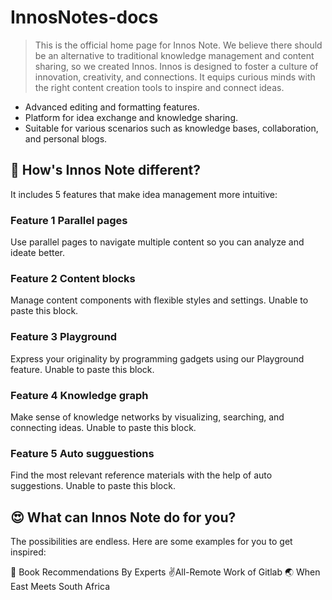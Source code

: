 # InnosNotes-docs

> This is the official home page for Innos Note.
We believe there should be an alternative to traditional knowledge management and content sharing, so we created Innos. Innos is designed to foster a culture of innovation, creativity, and connections. It equips curious minds with the right content creation tools to inspire and connect ideas.

- Advanced editing and formatting features. 
- Platform for idea exchange and knowledge sharing. 
- Suitable for various scenarios such as knowledge bases, collaboration, and personal blogs. 


## 🤔 How's Innos Note different?
It includes 5 features that make idea management more intuitive:

### Feature 1 Parallel pages
Use parallel pages to navigate multiple content so you can analyze and ideate better.  


### Feature 2 Content blocks
Manage content components with flexible styles and settings. 
Unable to paste this block.

### Feature 3 Playground
Express your originality by programming gadgets using our Playground feature.
Unable to paste this block.

### Feature 4 Knowledge graph
Make sense of knowledge networks by visualizing, searching, and connecting ideas. 
Unable to paste this block.

### Feature 5 Auto sugguestions
Find the most relevant reference materials with the help of auto suggestions.
Unable to paste this block.

## 😍 What can Innos Note do for you?
The possibilities are endless. Here are some examples for you to get inspired:

📖 Book Recommendations By Experts
✌️All-Remote Work of Gitlab
🌏 When East Meets South Africa
